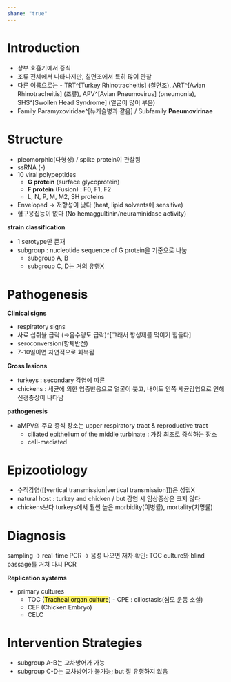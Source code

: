 ```yaml
---
share: "true"
---
```


# Introduction

- 상부 호흡기에서 증식
- 조류 전체에서 나타나지만, 칠면조에서 특히 많이 관찰
- 다른 이름으로는 - TRT^[Turkey Rhinotracheitis] (칠면조), ART^[Avian Rhinotracheitis] (조류), APV^[Avian Pneumovirus] (pneumonia), SHS^[Swollen Head Syndrome] (얼굴이 많이 부음)
- Family Paramyxoviridae^[뉴캐슬병과 같음] / Subfamily **Pneumovirinae**

# Structure

- pleomorphic(다형성) / spike protein이 관찰됨
- ssRNA (-)
- 10 viral polypeptides
	- **G protein** (surface glycoprotein)
	- **F protein** (Fusion) : F0, F1, F2
	- L, N, P, M, M2, SH proteins
- Enveloped → 저항성이 낮다 (heat, lipid solvents에 sensitive)
- 혈구응집능이 없다 (No hemaggultinin/neuraminidase activity)

**strain classification**
- 1 serotype만 존재
- subgroup : nucleotide sequence of G protein을 기준으로 나눔
	- subgroup A, B 
	- subgroup C, D는 거의 유행X

# Pathogenesis

**Clinical signs**
- respiratory signs
- 사료 섭취율 급락 (→음수량도 급락)^[그래서 항생제를 먹이기 힘들다]
- seroconversion(항체반전)
- 7-10일이면 자연적으로 회복됨

**Gross lesions**
- turkeys : secondary 감염에 따른 
- chickens : 세균에 의한 염증반응으로 얼굴이 붓고, 내이도 안쪽 세균감염으로 인해 신경증상이 나타남

**pathogenesis**
- aMPV의 주요 증식 장소는 upper respiratory tract & reproductive tract
	- ciliated epithelium of the middle turbinate : 가장 최초로 증식하는 장소
	- cell-mediated 

# Epizootiology

- 수직감염([[vertical transmission|vertical transmission]])은 성립X
- natural host : turkey and chicken / but 감염 시 임상증상은 크지 않다
- chickens보다 turkeys에서 훨씬 높은 morbidity(이병률), mortality(치명률)

# Diagnosis

sampling → real-time PCR → 음성 나오면 재차 확인: TOC culture와 blind passage를 거쳐 다시 PCR

**Replication systems**
- primary cultures
	- TOC (<mark style="background: #FFEE0099;">Tracheal organ culture</mark>) - CPE : ciliostasis(섬모 운동 소실)
	-  CEF (Chicken Embryo)
	- CELC 

# Intervention Strategies

- subgroup A-B는 교차방어가 가능
- subgroup C-D는 교차방어가 불가능; but 잘 유행하지 않음
